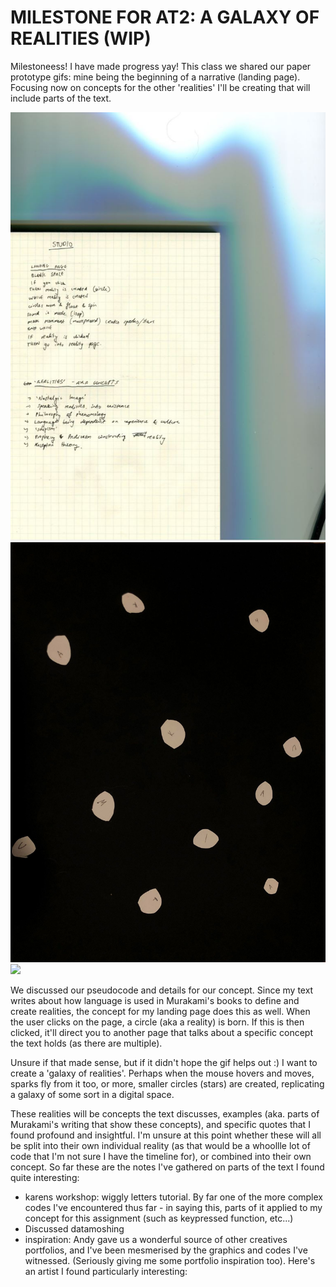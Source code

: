 # MILESTONE FOR AT2: A GALAXY OF REALITIES (WIP)

Milestoneess! I have made progress yay! This class we shared our paper prototype gifs: mine being the beginning of a narrative (landing page). Focusing now on concepts for the other 'realities' I'll be creating that will include parts of the text. 

<img src="Capture.JPG">
<img src="19.jpg">
<img src="milestone-gif.gif">

We discussed our pseudocode and details for our concept. Since my text writes about how language is used in Murakami's books to define and create realities, the concept for my landing page does this as well. When the user clicks on the page, a circle (aka a reality) is born. If this is then clicked, it'll direct you to another page that talks about a specific concept the text holds (as there are multiple). 

Unsure if that made sense, but if it didn't hope the gif helps out :) I want to create a 'galaxy of realities'. Perhaps when the mouse hovers and moves, sparks fly from it too, or more, smaller circles (stars) are created, replicating a galaxy of some sort in a digital space. 

These realities will be concepts the text discusses, examples (aka. parts of Murakami's writing that show these concepts), and specific quotes that I found profound and insightful. I'm unsure at this point whether these will all be split into their own individual reality (as that would be a whoollle lot of code that I'm not sure I have the timeline for), or combined into their own concept. So far these are the notes I've gathered on parts of the text I found quite interesting: 


- karens workshop: wiggly letters tutorial. By far one of the more complex codes I've encountered thus far - in saying this, parts of it applied to my concept for this assignment (such as keypressed function, etc...) 
- Discussed datamoshing 
- inspiration: Andy gave us a wonderful source of other creatives portfolios, and I've been mesmerised by the graphics and codes I've witnessed. (Seriously giving me some portfolio inspiration too). Here's an artist I found particularly interesting: 
